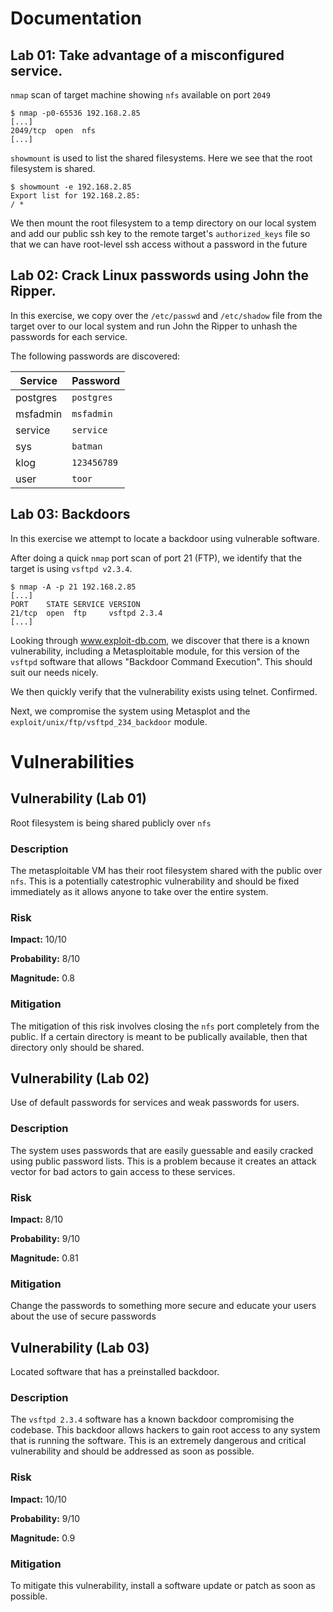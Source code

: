 # Documentation

## Lab 01: Take advantage of a misconfigured service.

`nmap` scan of target machine showing `nfs` available on port `2049`

```
$ nmap -p0-65536 192.168.2.85
[...]
2049/tcp  open  nfs
[...]
```

`showmount` is used to list the shared filesystems. Here we see that the root
filesystem is shared.

```
$ showmount -e 192.168.2.85
Export list for 192.168.2.85:
/ *
```

We then mount the root filesystem to a temp directory on our local system and
add our public ssh key to the remote target's `authorized_keys` file so that we
can have root-level ssh access without a password in the future

## Lab 02: Crack Linux passwords using John the Ripper.

In this exercise, we copy over the `/etc/passwd` and `/etc/shadow` file from the
target over to our local system and run John the Ripper to unhash the passwords
for each service.

The following passwords are discovered:

| Service  | Password    |
| -------- | ----------- |
| postgres | `postgres`  |
| msfadmin | `msfadmin`  |
| service  | `service`   |
| sys      | `batman`    |
| klog     | `123456789` |
| user     | `toor`      |

## Lab 03: Backdoors

In this exercise we attempt to locate a backdoor using vulnerable software.

After doing a quick `nmap` port scan of port 21 (FTP), we identify that the
target is using `vsftpd v2.3.4`.

```
$ nmap -A -p 21 192.168.2.85
[...]
PORT    STATE SERVICE VERSION
21/tcp  open  ftp     vsftpd 2.3.4
[...]
```

Looking through www.exploit-db.com, we discover that there is a known
vulnerability, including a Metasploitable module, for this version of the
`vsftpd` software that allows "Backdoor Command Execution". This should suit our
needs nicely.

We then quickly verify that the vulnerability exists using telnet. Confirmed.

Next, we compromise the system using Metasplot and the
`exploit/unix/ftp/vsftpd_234_backdoor` module.

# Vulnerabilities

## Vulnerability (Lab 01)

Root filesystem is being shared publicly over `nfs`

### Description

The metasploitable VM has their root filesystem shared with the public over
`nfs`. This is a potentially catestrophic vulnerability and should be fixed
immediately as it allows anyone to take over the entire system.

### Risk

**Impact:** 10/10

**Probability:** 8/10

**Magnitude:** 0.8

### Mitigation

The mitigation of this risk involves closing the `nfs` port completely from the
public. If a certain directory is meant to be publically available, then that
directory only should be shared.

## Vulnerability (Lab 02)

Use of default passwords for services and weak passwords for users.

### Description

The system uses passwords that are easily guessable and easily cracked using
public password lists. This is a problem because it creates an attack vector for
bad actors to gain access to these services.

### Risk

**Impact:** 8/10

**Probability:** 9/10

**Magnitude:** 0.81

### Mitigation

Change the passwords to something more secure and educate your users about the
use of secure passwords

## Vulnerability (Lab 03)

Located software that has a preinstalled backdoor.

### Description

The `vsftpd 2.3.4` software has a known backdoor compromising the codebase. This
backdoor allows hackers to gain root access to any system that is running the
software. This is an extremely dangerous and critical vulnerability and should
be addressed as soon as possible.


### Risk

**Impact:** 10/10

**Probability:** 9/10

**Magnitude:** 0.9

### Mitigation

To mitigate this vulnerability, install a software update or patch as soon as possible.

